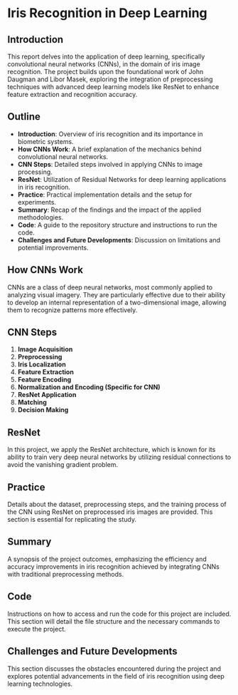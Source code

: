 # Iris Recognition in Deep Learning

## Introduction
This report delves into the application of deep learning, specifically convolutional neural networks (CNNs), in the domain of iris image recognition. The project builds upon the foundational work of John Daugman and Libor Masek, exploring the integration of preprocessing techniques with advanced deep learning models like ResNet to enhance feature extraction and recognition accuracy.

## Outline
- **Introduction**: Overview of iris recognition and its importance in biometric systems.
- **How CNNs Work**: A brief explanation of the mechanics behind convolutional neural networks.
- **CNN Steps**: Detailed steps involved in applying CNNs to image processing.
- **ResNet**: Utilization of Residual Networks for deep learning applications in iris recognition.
- **Practice**: Practical implementation details and the setup for experiments.
- **Summary**: Recap of the findings and the impact of the applied methodologies.
- **Code**: A guide to the repository structure and instructions to run the code.
- **Challenges and Future Developments**: Discussion on limitations and potential improvements.

## How CNNs Work
CNNs are a class of deep neural networks, most commonly applied to analyzing visual imagery. They are particularly effective due to their ability to develop an internal representation of a two-dimensional image, allowing them to recognize patterns more effectively.

## CNN Steps
1. **Image Acquisition**
2. **Preprocessing**
3. **Iris Localization**
4. **Feature Extraction**
5. **Feature Encoding**
6. **Normalization and Encoding (Specific for CNN)**
7. **ResNet Application**
8. **Matching**
9. **Decision Making**

## ResNet
In this project, we apply the ResNet architecture, which is known for its ability to train very deep neural networks by utilizing residual connections to avoid the vanishing gradient problem.

## Practice
Details about the dataset, preprocessing steps, and the training process of the CNN using ResNet on preprocessed iris images are provided. This section is essential for replicating the study.

## Summary
A synopsis of the project outcomes, emphasizing the efficiency and accuracy improvements in iris recognition achieved by integrating CNNs with traditional preprocessing methods.

## Code
Instructions on how to access and run the code for this project are included. This section will detail the file structure and the necessary commands to execute the project.

## Challenges and Future Developments
This section discusses the obstacles encountered during the project and explores potential advancements in the field of iris recognition using deep learning technologies.

